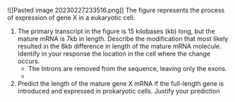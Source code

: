 ![[Pasted image 20230227233516.png]]
The figure represents the process of expression of gene X in a eukaryotic cell.
1. The primary transcript in the figure is 15 kilobases (kb) long, but the mature mRNA is 7kb in length. Describe the modification that most likely resulted in the 8kb difference in length of the mature mRNA molecule. Identify in your response the location in the cell where the change occurs.
	- The Introns are removed from the sequence, leaving only the exons.
	- 
2. Predict the length of the mature gene X mRNA if the full-length gene is introduced and expressed in prokaryotic cells. Justify your prediction